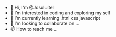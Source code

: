 - 👋 Hi, I’m @Josuluitel
- 👀 I’m interested in coding and exploring my self 
- 🌱 I’m currently learning .htnl css javascript
- 💞️ I’m looking to collaborate on ...
- 📫 How to reach me ...

<!---
Josuluitel/Josuluitel is a ✨ special ✨ repository because its `README.md` (this file) appears on your GitHub profile.
You can click the Preview link to take a look at your changes.
--->
